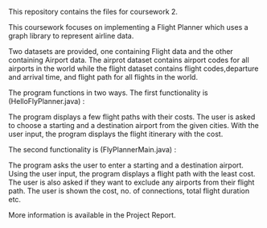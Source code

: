 This repository contains the files for coursework 2.

This coursework focuses on implementing a Flight Planner which uses a graph library to represent airline data.

Two datasets are provided, one containing Flight data and the other containing Airport data. The airprot dataset contains airport codes for all airports in the world while the flight dataset contains flight codes,departure and arrival time, and flight path for all flights in the world.

The program functions in two ways. The first functionality is (HelloFlyPlanner.java) : 

The program displays a few flight paths with their costs. The user is asked to choose a starting and a destination airport from the given cities. With the user input, the program displays the flight itinerary with the cost.

The second functionality is (FlyPlannerMain.java) :

The program asks the user to enter a starting and a destination airport. Using the user input, the program displays a flight path with the least cost. The user is also asked if they want to exclude any airports from their flight path. The user is shown the cost, no. of connections, total flight duration etc.

More information is available in the Project Report.
